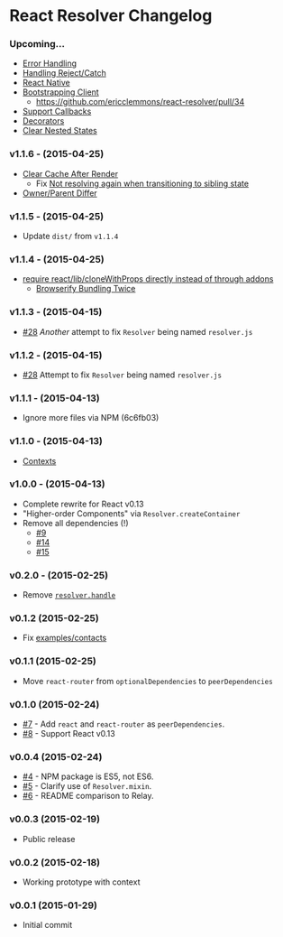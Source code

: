# React Resolver Changelog

### Upcoming...

- [Error Handling](https://github.com/ericclemmons/react-resolver/issues/2)
- [Handling Reject/Catch](https://github.com/ericclemmons/react-resolver/issues/2)
- [React Native](https://github.com/ericclemmons/react-resolver/issues/18)
- [Bootstrapping Client](https://github.com/ericclemmons/react-resolver/issues/22)
  + <https://github.com/ericclemmons/react-resolver/pull/34>
- [Support Callbacks](https://github.com/ericclemmons/react-resolver/issues/35)
- [Decorators](https://github.com/ericclemmons/react-resolver/pull/31)
- [Clear Nested States](https://github.com/ericclemmons/react-resolver/pull/37)


### v1.1.6 - (2015-04-25)

- [Clear Cache After Render](https://github.com/ericclemmons/react-resolver/issues/33)
  + Fix [Not resolving again when transitioning to sibling state](https://github.com/ericclemmons/react-resolver/issues/17)
- [Owner/Parent Differ](https://github.com/ericclemmons/react-resolver/issues/29)


### v1.1.5 - (2015-04-25)

- Update `dist/` from `v1.1.4`


### v1.1.4 - (2015-04-25)

- [require react/lib/cloneWithProps directly instead of through addons](https://github.com/ericclemmons/react-resolver/pull/32)
  + [Browserify Bundling Twice](https://github.com/ericclemmons/react-resolver/issues/27)


### v1.1.3 - (2015-04-15)

- [#28](https://github.com/ericclemmons/react-resolver/issues/28)
  _Another_ attempt to fix `Resolver` being named `resolver.js`


### v1.1.2 - (2015-04-15)

- [#28](https://github.com/ericclemmons/react-resolver/issues/28)
  Attempt to fix `Resolver` being named `resolver.js`


### v1.1.1 - (2015-04-13)

- Ignore more files via NPM (6c6fb03)


### v1.1.0 - (2015-04-13)

- [Contexts](https://github.com/ericclemmons/react-resolver/pull/21)


### v1.0.0 - (2015-04-13)

- Complete rewrite for React v0.13
- "Higher-order Components" via `Resolver.createContainer`
- Remove all dependencies (!)
  + [#9](https://github.com/ericclemmons/react-resolver/issues/9)
  + [#14](https://github.com/ericclemmons/react-resolver/issues/14)
  + [#15](https://github.com/ericclemmons/react-resolver/issues/15)


### v0.2.0 - (2015-02-25)

- Remove [`resolver.handle`][11]


### v0.1.2 (2015-02-25)

- Fix [examples/contacts](https://github.com/ericclemmons/react-resolver/tree/e026a3b1cbf16995c10c825c18d2f20b6277f62f/examples/contacts)


### v0.1.1 (2015-02-25)

- Move `react-router` from `optionalDependencies` to `peerDependencies`


### v0.1.0 (2015-02-24)

- [#7][7] - Add `react` and `react-router` as `peerDependencies`.
- [#8][8] - Support React v0.13


### v0.0.4 (2015-02-24)

- [#4][4] - NPM package is ES5, not ES6.
- [#5][5] - Clarify use of `Resolver.mixin`.
- [#6][6] - README comparison to Relay.


### v0.0.3 (2015-02-19)

- Public release


### v0.0.2 (2015-02-18)

- Working prototype with context


### v0.0.1 (2015-01-29)

- Initial commit


[4]: https://github.com/ericclemmons/react-resolver/pull/4
[5]: https://github.com/ericclemmons/react-resolver/issues/5
[6]: https://github.com/ericclemmons/react-resolver/issues/6
[7]: https://github.com/ericclemmons/react-resolver/issues/7
[8]: https://github.com/ericclemmons/react-resolver/issues/8
[11]: https://github.com/ericclemmons/react-resolver/issues/11
